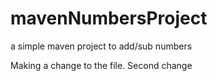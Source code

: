 # mavenNumbersProject
a simple maven project to add/sub numbers

Making a change to the file.
Second change